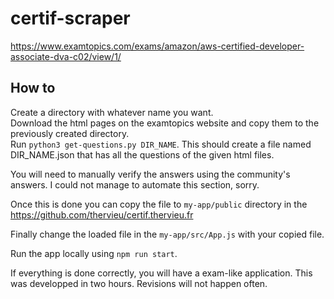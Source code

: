 # certif-scraper

https://www.examtopics.com/exams/amazon/aws-certified-developer-associate-dva-c02/view/1/


## How to 
Create a directory with whatever name you want.
<br>
Download the html pages on the examtopics website and copy them to the previously created directory.
<br>
Run `python3 get-questions.py DIR_NAME`. This should create a file named DIR_NAME.json that has all the questions of the given html files.

You will need to manually verify the answers using the community's answers. I could not manage to automate this section, sorry.

Once this is done you can copy the file to `my-app/public` directory in the https://github.com/thervieu/certif.thervieu.fr

Finally change the loaded file in the `my-app/src/App.js` with your copied file.

Run the app locally using ``npm run start``.

If everything is done correctly, you will have a exam-like application.
This was developped in two hours. Revisions will not happen often.
